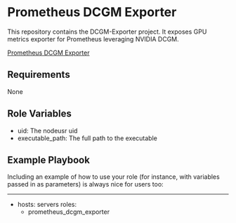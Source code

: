 Prometheus DCGM Exporter
=========

This repository contains the DCGM-Exporter project. It exposes GPU metrics exporter for Prometheus leveraging NVIDIA DCGM.

[Prometheus DCGM Exporter](https://github.com/NVIDIA/dcgm-exporter)

Requirements
------------

None

Role Variables
--------------

* uid: The nodeusr uid
* executable_path: The full path to the executable

Example Playbook
----------------

Including an example of how to use your role (for instance, with variables passed in as parameters) is always nice for users too:

---
  - hosts: servers
    roles:
      - prometheus_dcgm_exporter

